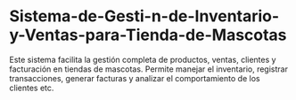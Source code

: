 # Sistema-de-Gesti-n-de-Inventario-y-Ventas-para-Tienda-de-Mascotas
Este sistema facilita la gestión completa de productos, ventas, clientes y facturación en tiendas de mascotas. Permite manejar el inventario, registrar transacciones, generar facturas y analizar el comportamiento de los clientes etc.
